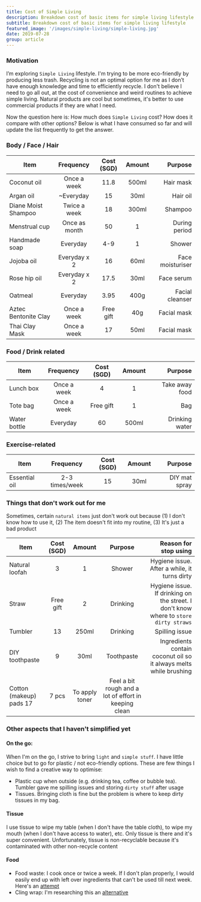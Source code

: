 ```yaml
---
title: Cost of Simple Living
description: Breakdown cost of basic items for simple living lifestyle
subtitle: Breakdown cost of basic items for simple living lifestyle
featured_image: '/images/simple-living/simple-living.jpg'
date: 2019-07-28
group: article
---
```


### Motivation

I’m exploring `Simple Living` lifestyle. I'm trying to be more eco-friendly by producing less trash. Recycling is not an optimal option for me as I don’t have enough knowledge and time to efficiently recycle. I don't believe I need to go all out, at the cost of convenience and weird routines to achieve simple living. Natural products are cool but sometimes, it's better to use commercial products if they are what I need.

Now the question here is: How much does `Simple Living` cost? How does it compare with other options?
Below is what I have consumed so far and will update the list frequently to get the answer.

### Body / Face / Hair

|Item                | Frequency     |Cost (SGD)|Amount| Purpose      |
|--------------------|:-------------:|:--------:|:----:|-------------:|
|Coconut oil         | Once a week   |11.8      |500ml |Hair mask     |
|Argan oil           | ~Everyday     |15        |30ml  |Hair oil      |
|Diane Moist Shampoo | Twice a week  |18        |300ml  |Shampoo       |
|Menstrual cup       | Once as month |50        |1     |During period |
|Handmade soap       | Everyday      |4-9       |1     |Shower        |
|Jojoba oil          | Everyday x 2  |16        |60ml  |Face moisturiser|
|Rose hip oil        | Everyday x 2  |17.5      |30ml  |Face serum|
|Oatmeal             | Everyday      |3.95      |400g  |Facial cleanser|
|Aztec Bentonite Clay| Once a week   |Free gift |40g   |Facial mask|
|Thai Clay Mask      | Once a week   |17        |50ml  |Facial mask|


### Food / Drink related

|Item                | Frequency     |Cost (SGD)|Amount| Purpose      |
|--------------------|:-------------:|:--------:|:----:|-------------:|
|Lunch box           |Once a week    |4         | 1    |Take away food|
|Tote bag            |Once a week    |Free gift | 1    |Bag           |
|Water bottle        |Everyday       |60        |500ml |Drinking water|


### Exercise-related

|Item                | Frequency |Cost (SGD)|Amount| Purpose      |
|--------------------|:-------------:|:--------:|:----:|-------------:|
| Essential oil      |2-3 times/week |15        | 30ml |DIY mat spray |

### Things that don't work out for me

Sometimes, certain `natural items` just don't work out because (1) I don't know how to use it, (2) The item doesn't fit into my routine, (3) It's just a bad product

|Item                | Cost (SGD)|Amount| Purpose   | Reason for stop using |
|--------------------|:---------:|:----:|:---------:|----------------------:|
| Natural loofah     | 3         | 1    |Shower     | Hygiene issue. After a while, it turns dirty |
| Straw              | Free gift | 2    |Drinking   | Hygiene issue. If drinking on the street. I don't know where to `store dirty straws` |
| Tumbler            | 13        | 250ml|Drinking   | Spilling issue    |
| DIY toothpaste     | 9         | 30ml |Toothpaste | Ingredients contain coconut oil so it always melts while brushing|
| Cotton (makeup) pads  17        | 7 pcs |To apply toner| Feel a bit rough and a lot of effort in keeping clean |

### Other aspects that I haven't simplified yet
#### On the go:
When I'm on the go, I strive to bring `light` and `simple stuff`. I have little choice but to go for plastic / not eco-friendly options. These are few things I wish to find a creative way to optimise:
- Plastic cup when outside (e.g. drinking tea, coffee or bubble tea). Tumbler gave me spilling issues and storing `dirty stuff` after usage
- Tissues. Bringing cloth is fine but the problem is where to keep dirty tissues in my bag.

#### Tissue
I use tissue to wipe my table (when I don't have the table cloth), to wipe my mouth (when I don't have access to water), etc. Only tissue is there and it's super convenient. Unfortunately, tissue is non-recyclable because it's contaminated with other non-recycle content

#### Food
- Food waste: I cook once or twice a week. If I don't plan properly, I would easily end up with left over ingredients that can't be used till next week. Here's an [attempt](http://localhost:4000/projects/matching-recipes)
- Cling wrap: I'm researching this an [alternative](https://www.amazon.com/ORIGINAL-PATENTED-SILICONE-STRETCH-COVERS/dp/B00FCFJIDS)
